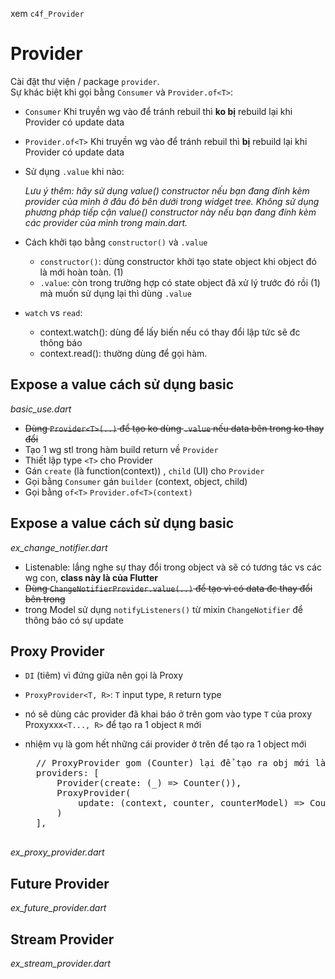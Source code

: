 xem `c4f_Provider`

<h1>Provider</h1>

Cài đặt thư viện / package `provider`.</br>
Sự khác biệt khi gọi bằng `Consumer` và `Provider.of<T>`:
- `Consumer` Khi truyền wg vào để tránh rebuil thì <b>ko bị</b> rebuild lại khi Provider có update data
- `Provider.of<T>` Khi truyền wg vào để tránh rebuil thì <b>bị</b> rebuild lại khi Provider có update data
- Sử dụng `.value` khi nào:

	<i>Lưu ý thêm: hãy sử dụng value() constructor nếu bạn đang đính kèm provider của mình ở đâu đó bên dưới trong widget tree. Không sử dụng phương pháp tiếp cận value() constructor này nếu bạn đang đính kèm các provider của mình trong  main.dart.‌‌</i>
- Cách khởi tạo bằng `constructor()` và `.value`
  -  `constructor()`: dùng constructor khởi tạo state object khi object đó là mới hoàn toàn. (1) 
  -  `.value`: còn trong trường hợp có state object đã xử lý trước đó rồi (1) mà muốn sử dụng lại thì dùng `.value`
- `watch` vs `read`:
	- context.watch<CounterSign>(): dùng để lấy biến nếu có thay đổi lập tức sẽ đc thông báo
	- context.read<CounterSign>(): thường dùng để gọi hàm.
<h2>Expose a value cách sử dụng basic</h2>

<i>basic_use.dart</i>

- <s>Dùng `Provider<T>(..)` để tạo ko dùng `.value` nếu data bên trong ko thay đổi</s>
- Tạo 1 wg stl trong hàm build return về `Provider`
- Thiết lập type `<T>` cho Provider
- Gán `create` (là function(context)) , `child` (UI) cho `Provider`
- Gọi bằng `Consumer` gán `builder` (context, object, child)
- Gọi bằng `of<T>` `Provider.of<T>(context)`

<h2>Expose a value cách sử dụng basic</h2>

<i>ex_change_notifier.dart</i>

- Listenable: lắng nghe sự thay đổi trong object và sẽ có tương tác vs các wg con, <b>class này là của Flutter</b>
- <s>Dùng `ChangeNotifierProvider.value(..)` để tạo vì có data đc thay đổi bên trong</s>
- trong Model sử dụng `notifyListeners()` từ mixin `ChangeNotifier` để thông báo có sự update

<h2>Proxy Provider</h2>

- `DI` (tiêm) vì đứng giữa nên gọi là Proxy
- `ProxyProvider<T, R>`: `T` input type, `R` return type
- nó sẽ dùng các provider đã khai báo ở trên gom vào type `T` của proxy Proxyxxx`<T..., R>` để tạo ra 1 object `R` mới 
- nhiệm vụ là gom hết những cái provider ở trên để tạo ra 1 object mới

	<pre>
	// ProxyProvider gom (Counter) lại để tạo ra obj mới là CounterSerice
	providers: [
		Provider<Counter>(create: (_) => Counter()),
		ProxyProvider<Counter, CounterSerice>(
			update: (context, counter, counterModel) => CounterSerice(counter),
		)
	],
	</pre>

<i>ex_proxy_provider.dart</i>


<h2>Future Provider</h2>

<i>ex_future_provider.dart</i>

<h2>Stream Provider</h2>

<i>ex_stream_provider.dart</i>
